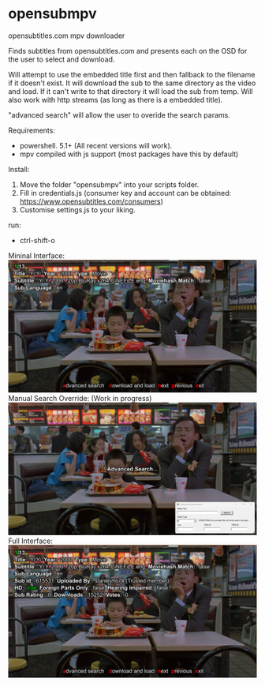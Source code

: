 # opensubmpv
opensubtitles.com mpv downloader

Finds subtitles from opensubtitles.com and presents each on the OSD for the user to select and download. 

Will attempt to use the embedded title first and then fallback to the filename if it doesn't exist. 
It will download the sub to the same directory as the video and load. 
If it can't write to that directory it will load the sub from temp. 
Will also work with http streams (as long as there is a embedded title).

"advanced search" will allow the user to overide the search params.

Requirements:

* powershell. 5.1+ (All recent versions will work). 
* mpv compiled with js support (most packages have this by default)

Install: 
1. Move the folder "opensubmpv" into your scripts folder.
2. Fill in credentials.js (consumer key and account can be obtained: https://www.opensubtitles.com/consumers)
3. Customise settings.js to your liking.

run:
* ctrl-shift-o
  
Mininal Interface: 
![Yi Yi](Screenshot_1.png?raw=true "Yi Yi Mcdonalds scene")
Manual Search Override: (Work in progress)
![Yi Yi](Screenshot_3.png?raw=true "Yi Yi Mcdonalds scene")
Full Interface: 
![Yi Yi](Screenshot_2.png?raw=true "Yi Yi Mcdonalds scene")
